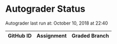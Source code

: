 # Autograder Status
Autograder last run at: October 10, 2018 at 22:40

| GitHub ID | Assignment | Graded Branch |
|-----------|------------|---------------|
